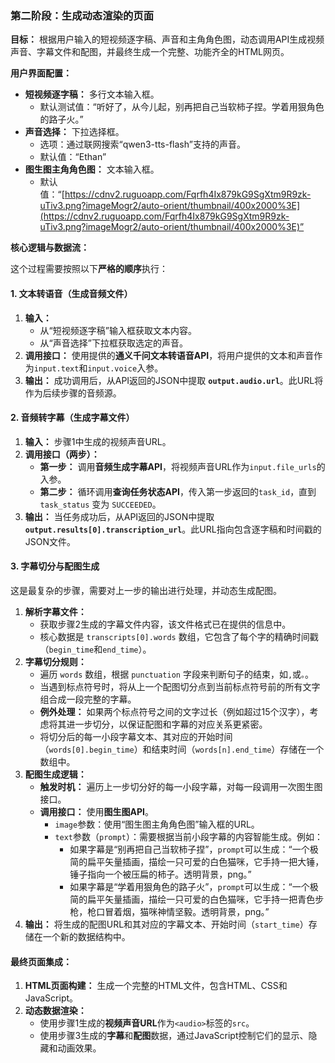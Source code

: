 ### **第二阶段：生成动态渲染的页面**

**目标：** 根据用户输入的短视频逐字稿、声音和主角角色图，动态调用API生成视频声音、字幕文件和配图，并最终生成一个完整、功能齐全的HTML网页。

**用户界面配置：**

-   **短视频逐字稿：** 多行文本输入框。
    -   默认测试值：“听好了，从今儿起，别再把自己当软柿子捏。学着用狠角色的路子火。”
-   **声音选择：** 下拉选择框。
    -   选项：通过联网搜索“qwen3-tts-flash”支持的声音。
    -   默认值：“Ethan”
-   **图生图主角角色图：** 文本输入框。
    -   默认值：“[https://cdnv2.ruguoapp.com/Fqrfh4Ix879kG9SgXtm9R9zk-uTiv3.png?imageMogr2/auto-orient/thumbnail/400x2000%3E](https://cdnv2.ruguoapp.com/Fqrfh4Ix879kG9SgXtm9R9zk-uTiv3.png?imageMogr2/auto-orient/thumbnail/400x2000%3E)”

**核心逻辑与数据流：**

这个过程需要按照以下**严格的顺序**执行：

#### **1. 文本转语音（生成音频文件）**

1.  **输入：**
    -   从“短视频逐字稿”输入框获取文本内容。
    -   从“声音选择”下拉框获取选定的声音。
2.  **调用接口：** 使用提供的**通义千问文本转语音API**，将用户提供的文本和声音作为`input.text`和`input.voice`入参。
3.  **输出：** 成功调用后，从API返回的JSON中提取 **`output.audio.url`**。此URL将作为后续步骤的音频源。

#### **2. 音频转字幕（生成字幕文件）**

1.  **输入：** 步骤1中生成的视频声音URL。
2.  **调用接口（两步）：**
    -   **第一步：** 调用**音频生成字幕API**，将视频声音URL作为`input.file_urls`的入参。
    -   **第二步：** 循环调用**查询任务状态API**，传入第一步返回的`task_id`，直到 `task_status` 变为 `SUCCEEDED`。
3.  **输出：** 当任务成功后，从API返回的JSON中提取 **`output.results[0].transcription_url`**。此URL指向包含逐字稿和时间戳的JSON文件。

#### **3. 字幕切分与配图生成**

这是最复杂的步骤，需要对上一步的输出进行处理，并动态生成配图。

1.  **解析字幕文件：**
    -   获取步骤2生成的字幕文件内容，该文件格式已在提供的信息中。
    -   核心数据是 `transcripts[0].words` 数组，它包含了每个字的精确时间戳（`begin_time`和`end_time`）。
2.  **字幕切分规则：**
    -   遍历 `words` 数组，根据 `punctuation` 字段来判断句子的结束，如`,`或`。`。
    -   当遇到标点符号时，将从上一个配图切分点到当前标点符号前的所有文字组合成一段完整的字幕。
    -   **例外处理：** 如果两个标点符号之间的文字过长（例如超过15个汉字），考虑将其进一步切分，以保证配图和字幕的对应关系更紧密。
    -   将切分后的每一小段字幕文本、其对应的开始时间（`words[0].begin_time`）和结束时间（`words[n].end_time`）存储在一个数组中。
3.  **配图生成逻辑：**
    -   **触发时机：** 遍历上一步切分好的每一小段字幕，对每一段调用一次图生图接口。
    -   **调用接口：** 使用**图生图API**。
        -   `image`参数：使用“图生图主角角色图”输入框的URL。
        -   `text`参数（`prompt`）：需要根据当前小段字幕的内容智能生成。例如：
            -   如果字幕是“别再把自己当软柿子捏”，`prompt`可以生成：“一个极简的扁平矢量插画，描绘一只可爱的白色猫咪，它手持一把大锤，锤子指向一个被压扁的柿子。透明背景，png。”
            -   如果字幕是“学着用狠角色的路子火”，`prompt`可以生成：“一个极简的扁平矢量插画，描绘一只可爱的白色猫咪，它手持一把青色步枪，枪口冒着烟，猫咪神情坚毅。透明背景，png。”
4.  **输出：** 将生成的配图URL和其对应的字幕文本、开始时间（`start_time`）存储在一个新的数据结构中。

#### **最终页面集成：**

1.  **HTML页面构建：** 生成一个完整的HTML文件，包含HTML、CSS和JavaScript。
2.  **动态数据渲染：**
    -   使用步骤1生成的**视频声音URL**作为`<audio>`标签的`src`。
    -   使用步骤3生成的**字幕**和**配图**数据，通过JavaScript控制它们的显示、隐藏和动画效果。
